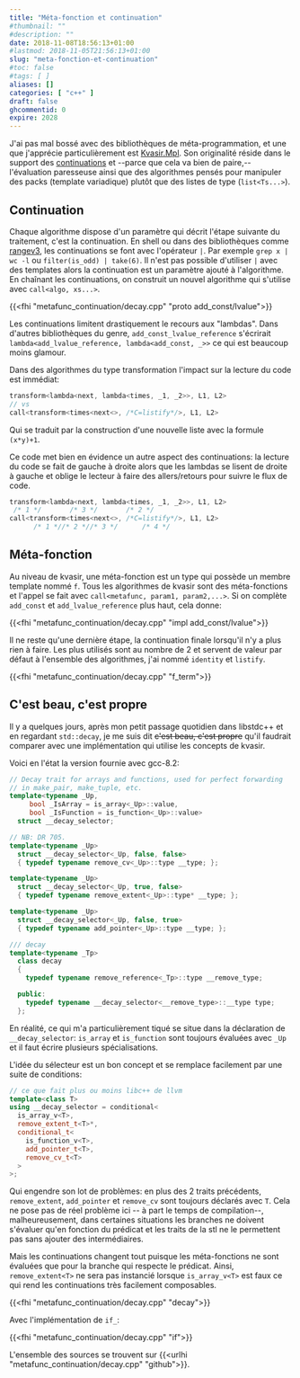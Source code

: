 ```yaml
---
title: "Méta-fonction et continuation"
#thumbnail: ""
#description: ""
date: 2018-11-08T18:56:13+01:00
#lastmod: 2018-11-05T21:56:13+01:00
slug: "meta-fonction-et-continuation"
#toc: false
#tags: [ ]
aliases: []
categories: [ "c++" ]
draft: false
ghcommentid: 0
expire: 2028
---
```


J'ai pas mal bossé avec des bibliothèques de méta-programmation, et une que j'apprécie particulièrement est [Kvasir.Mpl](https://github.com/kvasir-io/mpl). Son originalité réside dans le support des [continuations](https://fr.wikipedia.org/wiki/Continuation) et --parce que cela va bien de paire,-- l'évaluation paresseuse ainsi que des algorithmes pensés pour manipuler des packs (template variadique) plutôt que des listes de type (`list<Ts...>`).

## Continuation

Chaque algorithme dispose d'un paramètre qui décrit l'étape suivante du traitement, c'est la continuation. En shell ou dans des bibliothèques comme [rangev3](https://github.com/ericniebler/range-v3), les continuations se font avec l'opérateur `|`. Par exemple `grep x | wc -l` ou `filter(is_odd) | take(6)`. Il n'est pas possible d'utiliser `|` avec des templates alors la continuation est un paramètre ajouté à l'algorithme. En chaînant les continuations, on construit un nouvel algorithme qui s'utilise avec `call<algo, xs...>`.

{{<fhi "metafunc_continuation/decay.cpp" "proto add_const/lvalue">}}

Les continuations limitent drastiquement le recours aux "lambdas". Dans d'autres bibliothèques du genre, `add_const_lvalue_reference` s'écrirait `lambda<add_lvalue_reference, lambda<add_const, _>>` ce qui est beaucoup moins glamour.

Dans des algorithmes du type transformation l'impact sur la lecture du code est immédiat:

```cpp
transform<lambda<next, lambda<times, _1, _2>>, L1, L2>
// vs
call<transform<times<next<>, /*C=listify*/>, L1, L2>
```

Qui se traduit par la construction d'une nouvelle liste avec la formule `(x*y)+1`.

Ce code met bien en évidence un autre aspect des continuations: la lecture du code se fait de gauche à droite alors que les lambdas se lisent de droite à gauche et oblige le lecteur à faire des allers/retours pour suivre le flux de code.

```cpp
transform<lambda<next, lambda<times, _1, _2>>, L1, L2>
 /* 1 */       /* 3 */       /* 2 */
call<transform<times<next<>, /*C=listify*/>, L1, L2>
      /* 1 *//* 2 *//* 3 */      /* 4 */
```

## Méta-fonction

Au niveau de kvasir, une méta-fonction est un type qui possède un membre template nommé `f`. Tous les algorithmes de kvasir sont des méta-fonctions et l'appel se fait avec `call<metafunc, param1, param2,...>`. Si on complète `add_const` et `add_lvalue_reference` plus haut, cela donne:

{{<fhi "metafunc_continuation/decay.cpp" "impl add_const/lvalue">}}

Il ne reste qu'une dernière étape, la continuation finale lorsqu'il n'y a plus rien à faire. Les plus utilisés sont au nombre de 2 et servent de valeur par défaut à l'ensemble des algorithmes, j'ai nommé `identity` et `listify`.

{{<fhi "metafunc_continuation/decay.cpp" "f_term">}}

## C'est beau, c'est propre

Il y a quelques jours, après mon petit passage quotidien dans libstdc++ et en regardant `std::decay`, je me suis dit ~~c'est beau, c'est propre~~ qu'il faudrait comparer avec une implémentation qui utilise les concepts de kvasir.

Voici en l'état la version fournie avec gcc-8.2:

```cpp
// Decay trait for arrays and functions, used for perfect forwarding
// in make_pair, make_tuple, etc.
template<typename _Up,
     bool _IsArray = is_array<_Up>::value,
     bool _IsFunction = is_function<_Up>::value>
  struct __decay_selector;

// NB: DR 705.
template<typename _Up>
  struct __decay_selector<_Up, false, false>
  { typedef typename remove_cv<_Up>::type __type; };

template<typename _Up>
  struct __decay_selector<_Up, true, false>
  { typedef typename remove_extent<_Up>::type* __type; };

template<typename _Up>
  struct __decay_selector<_Up, false, true>
  { typedef typename add_pointer<_Up>::type __type; };

/// decay
template<typename _Tp>
  class decay
  {
    typedef typename remove_reference<_Tp>::type __remove_type;

  public:
    typedef typename __decay_selector<__remove_type>::__type type;
  };
```

En réalité, ce qui m'a particulièrement tiqué se situe dans la déclaration de `__decay_selector`: `is_array` et `is_function` sont toujours évaluées avec `_Up` et il faut écrire plusieurs spécialisations.

L'idée du sélecteur est un bon concept et se remplace facilement par une suite de conditions:

```cpp
// ce que fait plus ou moins libc++ de llvm
template<class T>
using __decay_selector = conditional<
  is_array_v<T>,
  remove_extent_t<T>*,
  conditional_t<
    is_function_v<T>,
    add_pointer_t<T>,
    remove_cv_t<T>
  >
>;
```

Qui engendre son lot de problèmes: en plus des 2 traits précédents, `remove_extent`, `add_pointer` et `remove_cv` sont toujours déclarés avec `T`. Cela ne pose pas de réel problème ici -- à part le temps de compilation--, malheureusement, dans certaines situations les branches ne doivent s'évaluer qu'en fonction du prédicat et les traits de la stl ne le permettent pas sans ajouter des intermédiaires.

Mais les continuations changent tout puisque les méta-fonctions ne sont évaluées que pour la branche qui respecte le prédicat. Ainsi, `remove_extent<T>` ne sera pas instancié lorsque `is_array_v<T>` est faux ce qui rend les continuations très facilement composables.

{{<fhi "metafunc_continuation/decay.cpp" "decay">}}

Avec l'implémentation de `if_`:

{{<fhi "metafunc_continuation/decay.cpp" "if">}}

L'ensemble des sources se trouvent sur {{<urlhi "metafunc_continuation/decay.cpp" "github">}}.
